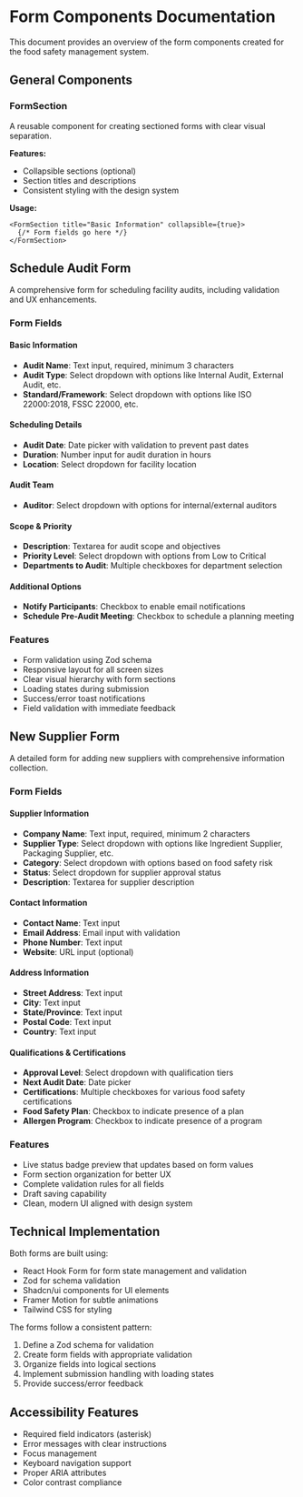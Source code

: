 
# Form Components Documentation

This document provides an overview of the form components created for the food safety management system.

## General Components

### FormSection

A reusable component for creating sectioned forms with clear visual separation.

**Features:**
- Collapsible sections (optional)
- Section titles and descriptions
- Consistent styling with the design system

**Usage:**
```tsx
<FormSection title="Basic Information" collapsible={true}>
  {/* Form fields go here */}
</FormSection>
```

## Schedule Audit Form

A comprehensive form for scheduling facility audits, including validation and UX enhancements.

### Form Fields

#### Basic Information
- **Audit Name**: Text input, required, minimum 3 characters
- **Audit Type**: Select dropdown with options like Internal Audit, External Audit, etc.
- **Standard/Framework**: Select dropdown with options like ISO 22000:2018, FSSC 22000, etc.

#### Scheduling Details
- **Audit Date**: Date picker with validation to prevent past dates
- **Duration**: Number input for audit duration in hours
- **Location**: Select dropdown for facility location

#### Audit Team
- **Auditor**: Select dropdown with options for internal/external auditors

#### Scope & Priority
- **Description**: Textarea for audit scope and objectives
- **Priority Level**: Select dropdown with options from Low to Critical
- **Departments to Audit**: Multiple checkboxes for department selection

#### Additional Options
- **Notify Participants**: Checkbox to enable email notifications
- **Schedule Pre-Audit Meeting**: Checkbox to schedule a planning meeting

### Features
- Form validation using Zod schema
- Responsive layout for all screen sizes
- Clear visual hierarchy with form sections
- Loading states during submission
- Success/error toast notifications
- Field validation with immediate feedback

## New Supplier Form

A detailed form for adding new suppliers with comprehensive information collection.

### Form Fields

#### Supplier Information
- **Company Name**: Text input, required, minimum 2 characters
- **Supplier Type**: Select dropdown with options like Ingredient Supplier, Packaging Supplier, etc.
- **Category**: Select dropdown with options based on food safety risk
- **Status**: Select dropdown for supplier approval status
- **Description**: Textarea for supplier description

#### Contact Information
- **Contact Name**: Text input
- **Email Address**: Email input with validation
- **Phone Number**: Text input
- **Website**: URL input (optional)

#### Address Information
- **Street Address**: Text input
- **City**: Text input
- **State/Province**: Text input
- **Postal Code**: Text input
- **Country**: Text input

#### Qualifications & Certifications
- **Approval Level**: Select dropdown with qualification tiers
- **Next Audit Date**: Date picker
- **Certifications**: Multiple checkboxes for various food safety certifications
- **Food Safety Plan**: Checkbox to indicate presence of a plan
- **Allergen Program**: Checkbox to indicate presence of a program

### Features
- Live status badge preview that updates based on form values
- Form section organization for better UX
- Complete validation rules for all fields
- Draft saving capability
- Clean, modern UI aligned with design system

## Technical Implementation

Both forms are built using:
- React Hook Form for form state management and validation
- Zod for schema validation
- Shadcn/ui components for UI elements
- Framer Motion for subtle animations
- Tailwind CSS for styling

The forms follow a consistent pattern:
1. Define a Zod schema for validation
2. Create form fields with appropriate validation
3. Organize fields into logical sections
4. Implement submission handling with loading states
5. Provide success/error feedback

## Accessibility Features

- Required field indicators (asterisk)
- Error messages with clear instructions
- Focus management
- Keyboard navigation support
- Proper ARIA attributes
- Color contrast compliance
